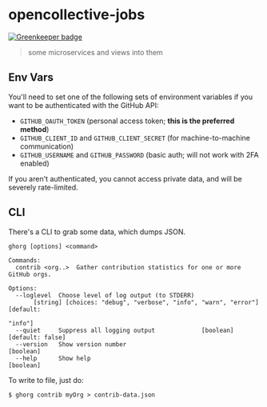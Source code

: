 # opencollective-jobs

[![Greenkeeper badge](https://badges.greenkeeper.io/opencollective/opencollective-jobs.svg)](https://greenkeeper.io/)

> some microservices and views into them

## Env Vars

You'll need to set one of the following sets of environment variables if you want to be authenticated with the GitHub API:

- `GITHUB_OAUTH_TOKEN` (personal access token; **this is the preferred method**)
- `GITHUB_CLIENT_ID` and `GITHUB_CLIENT_SECRET` (for machine-to-machine communication)
- `GITHUB_USERNAME` and `GITHUB_PASSWORD` (basic auth; will not work with 2FA enabled)

If you aren't authenticated, you cannot access private data, and will be severely rate-limited. 

## CLI

There's a CLI to grab some data, which dumps JSON.

```
ghorg [options] <command>

Commands:
  contrib <org..>  Gather contribution statistics for one or more GitHub orgs.

Options:
  --loglevel  Choose level of log output (to STDERR)
       [string] [choices: "debug", "verbose", "info", "warn", "error"] [default:
                                                                         "info"]
  --quiet     Suppress all logging output             [boolean] [default: false]
  --version   Show version number                                      [boolean]
  --help      Show help                                                [boolean]
```

To write to file, just do:

```shell
$ ghorg contrib myOrg > contrib-data.json
```
